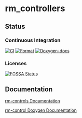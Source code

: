 # rm_controllers
## Status
### Continuous Integration
[![CI](https://github.com/rm-controls/rm_controllers/actions/workflows/industrial_ci.yml/badge.svg)](https://github.com/rm-controls/rm_controllers/actions/workflows/industrial_ci.yml)
[![Format](https://github.com/rm-controls/rm_controllers/actions/workflows/format.yml/badge.svg)](https://github.com/rm-controls/rm_controllers/actions/workflows/format.yml)
[![Doxygen-docs](https://github.com/rm-controls/rm_controllers/actions/workflows/doxygen.yml/badge.svg)](https://github.com/rm-controls/rm_controllers/actions/workflows/doxygen.yml)

### Licenses
[![FOSSA Status](https://app.fossa.com/api/projects/git%2Bgithub.com%2Frm-controls%2Frm_controllers.svg?type=large)](https://app.fossa.com/projects/git%2Bgithub.com%2Frm-controls%2Frm_controllers?ref=badge_large)
## Documentation
[rm-controls Documentation](https://rm-controls.github.io/)

[rm-control Doxygen Documentation](https://rm-controls.github.io/rm_controllers/index.html)

